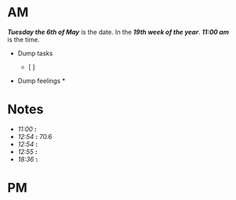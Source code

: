 # AM
***Tuesday the 6th of May*** is the date. In the ***19th week of the year***.
***11:00 am*** is the time.
* Dump tasks
	* [ ] 

* Dump feelings
	* 

# Notes
* *11:00* **:**   
* *12:54* **:**   70.6
* *12:54* **:**   
* *12:55* **:**   
* *18:36* **:**   




# PM

